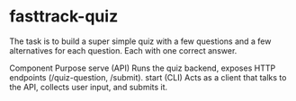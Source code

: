 # fasttrack-quiz
The task is to build a super simple quiz with a few questions and a few alternatives for each question. Each with one correct answer. 

Component	Purpose
serve (API)	Runs the quiz backend, exposes HTTP endpoints (/quiz-question, /submit).
start (CLI)	Acts as a client that talks to the API, collects user input, and submits it.
